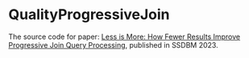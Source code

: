 # QualityProgressiveJoin
The source code for paper: [Less is More: How Fewer Results Improve Progressive Join Query Processing](https://doi.org/10.1145/3603719.3603728), published in SSDBM 2023.
